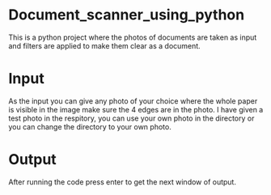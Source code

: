 # Document_scanner_using_python

This is a python project where the photos of documents are taken as input and filters are applied to make them clear as a document.

# Input
As the input you can give any photo of your choice where the whole paper is visible in the image make sure the 4 edges are in the photo. I have given a test photo in the respitory, you can use your own photo in the directory or you can change the directory to your own photo.

# Output
After running the code press enter to get the next window of output.
